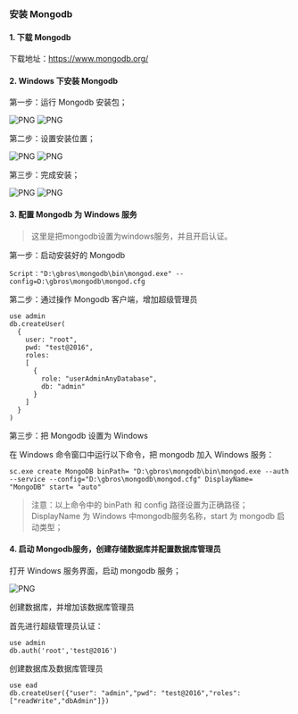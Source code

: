 ### 安装 Mongodb

#### 1. 下载 Mongodb

下载地址：https://www.mongodb.org/

#### 2. Windows 下安装 Mongodb

第一步：运行 Mongodb 安装包；

![PNG](..\images\mongodb\1.png)
![PNG](..\images\mongodb\2.png)

第二步：设置安装位置；

![PNG](..\images\mongodb\3.png)
![PNG](..\images\mongodb\4.png)

第三步：完成安装；

![PNG](..\images\mongodb\5.png)
![PNG](..\images\mongodb\7.png)

#### 3. 配置 Mongodb 为 Windows 服务

> 这里是把mongodb设置为windows服务，并且开启认证。


第一步：启动安装好的 Mongodb

```
Script："D:\gbros\mongodb\bin\mongod.exe" --config=D:\gbros\mongodb\mongod.cfg
```

第二步：通过操作 Mongodb 客户端，增加超级管理员

```
use admin
db.createUser(
  {
    user: "root",
    pwd: "test@2016",
    roles:
    [
      {
        role: "userAdminAnyDatabase",
        db: "admin"
      }
    ]
  }
)
```

第三步：把 Mongodb 设置为 Windows

在 Windows 命令窗口中运行以下命令，把 mongodb 加入 Windows 服务：

```
sc.exe create MongoDB binPath= "D:\gbros\mongodb\bin\mongod.exe --auth --service --config="D:\gbros\mongodb\mongod.cfg" DisplayName= "MongoDB" start= "auto"
```
> 注意：以上命令中的 binPath 和 config 路径设置为正确路径；
> DisplayName 为 Windows 中mongodb服务名称，start 为 mongodb 启动类型；

#### 4. 启动 Mongodb服务，创建存储数据库并配置数据库管理员

打开 Windows 服务界面，启动 mongodb 服务；

![PNG](..\images\mongodb\8.png)

创建数据库，并增加该数据库管理员

首先进行超级管理员认证：
```
use admin
db.auth('root','test@2016')
```
创建数据库及数据库管理员
```
use ead
db.createUser({"user": "admin","pwd": "test@2016","roles": ["readWrite","dbAdmin"]})
```

